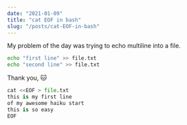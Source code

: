 ```yaml
---
date: "2021-01-09"
title: "cat EOF in bash"
slug: "/posts/cat-EOF-in-bash"
---
```


My problem of the day was trying to echo multiline into a file.

```bash
echo "first line" >> file.txt
echo "second line" >> file.txt
```

Thank you, 🐱

```python
cat <<EOF > file.txt
this is my first line
of my awesome haiku start
this is so easy
EOF
```